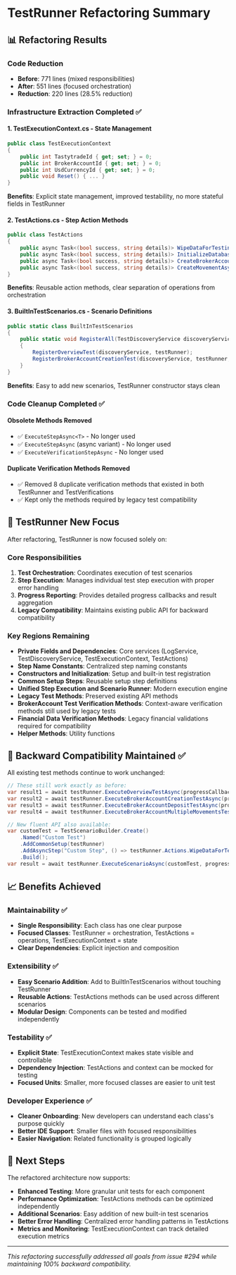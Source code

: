 # TestRunner Refactoring Summary

## 📊 Refactoring Results

### Code Reduction
- **Before**: 771 lines (mixed responsibilities)
- **After**: 551 lines (focused orchestration)
- **Reduction**: 220 lines (28.5% reduction)

### Infrastructure Extraction Completed ✅

#### 1. **TestExecutionContext.cs** - State Management
```csharp
public class TestExecutionContext
{
    public int TastytradeId { get; set; } = 0;
    public int BrokerAccountId { get; set; } = 0; 
    public int UsdCurrencyId { get; set; } = 0;
    public void Reset() { ... }
}
```
**Benefits**: Explicit state management, improved testability, no more stateful fields in TestRunner

#### 2. **TestActions.cs** - Step Action Methods
```csharp
public class TestActions
{
    public async Task<(bool success, string details)> WipeDataForTestingAsync() { ... }
    public async Task<(bool success, string details)> InitializeDatabaseAsync() { ... }
    public async Task<(bool success, string details)> CreateBrokerAccountAsync(string name) { ... }
    public async Task<(bool success, string details)> CreateMovementAsync(...) { ... }
}
```
**Benefits**: Reusable action methods, clear separation of operations from orchestration

#### 3. **BuiltInTestScenarios.cs** - Scenario Definitions  
```csharp
public static class BuiltInTestScenarios
{
    public static void RegisterAll(TestDiscoveryService discoveryService, TestRunner testRunner, TestActions testActions)
    {
        RegisterOverviewTest(discoveryService, testRunner);
        RegisterBrokerAccountCreationTest(discoveryService, testRunner, testActions);
    }
}
```
**Benefits**: Easy to add new scenarios, TestRunner constructor stays clean

### Code Cleanup Completed ✅

#### Obsolete Methods Removed
- ✅ `ExecuteStepAsync<T>` - No longer used
- ✅ `ExecuteStepAsync` (async variant) - No longer used  
- ✅ `ExecuteVerificationStepAsync` - No longer used

#### Duplicate Verification Methods Removed
- ✅ Removed 8 duplicate verification methods that existed in both TestRunner and TestVerifications
- ✅ Kept only the methods required by legacy test compatibility

## 🎯 TestRunner New Focus

After refactoring, TestRunner is now focused solely on:

### Core Responsibilities
1. **Test Orchestration**: Coordinates execution of test scenarios
2. **Step Execution**: Manages individual test step execution with proper error handling
3. **Progress Reporting**: Provides detailed progress callbacks and result aggregation
4. **Legacy Compatibility**: Maintains existing public API for backward compatibility

### Key Regions Remaining
- **Private Fields and Dependencies**: Core services (LogService, TestDiscoveryService, TestExecutionContext, TestActions)
- **Step Name Constants**: Centralized step naming constants
- **Constructors and Initialization**: Setup and built-in test registration
- **Common Setup Steps**: Reusable setup step definitions
- **Unified Step Execution and Scenario Runner**: Modern execution engine
- **Legacy Test Methods**: Preserved existing API methods
- **BrokerAccount Test Verification Methods**: Context-aware verification methods still used by legacy tests
- **Financial Data Verification Methods**: Legacy financial validations required for compatibility  
- **Helper Methods**: Utility functions

## 🔄 Backward Compatibility Maintained ✅

All existing test methods continue to work unchanged:

```csharp
// These still work exactly as before:
var result1 = await testRunner.ExecuteOverviewTestAsync(progressCallback);
var result2 = await testRunner.ExecuteBrokerAccountCreationTestAsync(progressCallback);  
var result3 = await testRunner.ExecuteBrokerAccountDepositTestAsync(progressCallback);
var result4 = await testRunner.ExecuteBrokerAccountMultipleMovementsTestAsync(progressCallback);

// New fluent API also available:
var customTest = TestScenarioBuilder.Create()
    .Named("Custom Test")
    .AddCommonSetup(testRunner)
    .AddAsyncStep("Custom Step", () => testRunner.Actions.WipeDataForTestingAsync())
    .Build();
var result = await testRunner.ExecuteScenarioAsync(customTest, progressCallback);
```

## 📈 Benefits Achieved

### Maintainability ✅
- **Single Responsibility**: Each class has one clear purpose
- **Focused Classes**: TestRunner = orchestration, TestActions = operations, TestExecutionContext = state
- **Clear Dependencies**: Explicit injection and composition

### Extensibility ✅  
- **Easy Scenario Addition**: Add to BuiltInTestScenarios without touching TestRunner
- **Reusable Actions**: TestActions methods can be used across different scenarios
- **Modular Design**: Components can be tested and modified independently

### Testability ✅
- **Explicit State**: TestExecutionContext makes state visible and controllable
- **Dependency Injection**: TestActions and context can be mocked for testing
- **Focused Units**: Smaller, more focused classes are easier to unit test

### Developer Experience ✅
- **Cleaner Onboarding**: New developers can understand each class's purpose quickly
- **Better IDE Support**: Smaller files with focused responsibilities  
- **Easier Navigation**: Related functionality is grouped logically

## 🚀 Next Steps

The refactored architecture now supports:
- **Enhanced Testing**: More granular unit tests for each component
- **Performance Optimization**: TestActions methods can be optimized independently
- **Additional Scenarios**: Easy addition of new built-in test scenarios
- **Better Error Handling**: Centralized error handling patterns in TestActions
- **Metrics and Monitoring**: TestExecutionContext can track detailed execution metrics

---

*This refactoring successfully addressed all goals from issue #294 while maintaining 100% backward compatibility.*